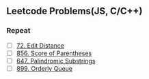 ## Leetcode Problems(JS, C/C++)

### Repeat

- [ ] [72. Edit Distance](./string/72.%20Edit%20Distance%20!!!!!!!!%20DP)
- [ ] [856. Score of Parentheses](./string/856.%20Score%20of%20Parentheses%20!!!!!!!!)
- [ ] [647. Palindromic Substrings](./string/647.%20Palindromic%20Substrings)
- [ ] [899. Orderly Queue](./string/899.%20Orderly%20Queue)
